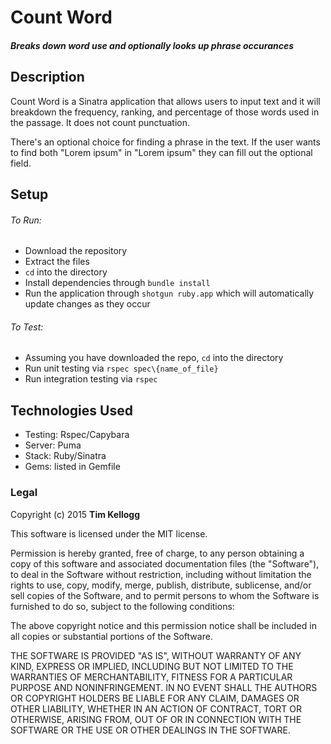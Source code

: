 # Count Word

##### Breaks down word use and optionally looks up phrase occurances 

## Description

Count Word is a Sinatra application that allows users to input text and it will breakdown the frequency, ranking, and percentage of those words used in the passage.  It does not count punctuation. 

There's an optional choice for finding a phrase in the text.  If the user wants to find both "Lorem ipsum" in "Lorem ipsum" they can fill out the optional field.

## Setup

###### To Run:

* Download the repository 
* Extract the files 
* `cd` into the directory 
* Install dependencies through `bundle install`
* Run the application through `shotgun ruby.app` which will automatically update changes as they occur

###### To Test:

* Assuming you have downloaded the repo, `cd` into the directory
* Run unit testing via `rspec spec\{name_of_file}`
* Run integration testing via `rspec`

## Technologies Used

* Testing: Rspec/Capybara
* Server: Puma
* Stack: Ruby/Sinatra
* Gems: listed in Gemfile

### Legal 

Copyright (c) 2015 **Tim Kellogg**

This software is licensed under the MIT license.

Permission is hereby granted, free of charge, to any person obtaining a copy
of this software and associated documentation files (the "Software"), to deal
in the Software without restriction, including without limitation the rights
to use, copy, modify, merge, publish, distribute, sublicense, and/or sell
copies of the Software, and to permit persons to whom the Software is
furnished to do so, subject to the following conditions:

The above copyright notice and this permission notice shall be included in
all copies or substantial portions of the Software.

THE SOFTWARE IS PROVIDED "AS IS", WITHOUT WARRANTY OF ANY KIND, EXPRESS OR
IMPLIED, INCLUDING BUT NOT LIMITED TO THE WARRANTIES OF MERCHANTABILITY,
FITNESS FOR A PARTICULAR PURPOSE AND NONINFRINGEMENT. IN NO EVENT SHALL THE
AUTHORS OR COPYRIGHT HOLDERS BE LIABLE FOR ANY CLAIM, DAMAGES OR OTHER
LIABILITY, WHETHER IN AN ACTION OF CONTRACT, TORT OR OTHERWISE, ARISING FROM,
OUT OF OR IN CONNECTION WITH THE SOFTWARE OR THE USE OR OTHER DEALINGS IN
THE SOFTWARE.
